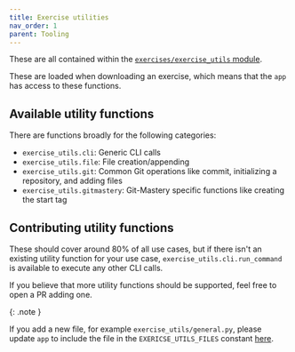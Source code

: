 ```yaml
---
title: Exercise utilities
nav_order: 1
parent: Tooling
---
```


These are all contained within the [`exercises/exercise_utils` module](https://github.com/git-mastery/exercises/tree/main/exercise_utils).

These are loaded when downloading an exercise, which means that the `app` has access to these functions.

## Available utility functions

There are functions broadly for the following categories:

- `exercise_utils.cli`: Generic CLI calls
- `exercise_utils.file`: File creation/appending
- `exercise_utils.git`: Common Git operations like commit, initializing a repository, and adding files
- `exercise_utils.gitmastery`: Git-Mastery specific functions like creating the start tag

## Contributing utility functions

These should cover around 80% of all use cases, but if there isn't an existing utility function for your use case, `exercise_utils.cli.run_command` is available to execute any other CLI calls.

If you believe that more utility functions should be supported, feel free to open a PR adding one.

{: .note }

If you add a new file, for example `exercise_utils/general.py`, please update `app` to include the file in the `EXERICSE_UTILS_FILES` constant [here](https://github.com/git-mastery/app/blob/6786aa998e9c8f7ca63c77534bfaf5b7514a89c2/app/utils/gitmastery.py#L212).
